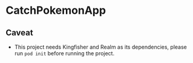 # CatchPokemonApp

## Caveat
- This project needs Kingfisher and Realm as its dependencies, please run `pod init` before running the project.

